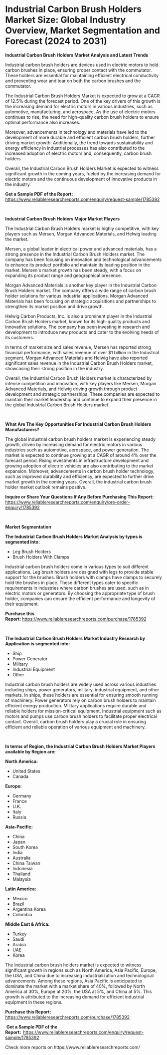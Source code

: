 <p><h1>Industrial Carbon Brush Holders Market Size: Global Industry Overview, Market Segmentation and Forecast (2024 to 2031)</h1></p><p><strong>Industrial Carbon Brush Holders Market Analysis and Latest Trends</strong></p>
<p><p>Industrial carbon brush holders are devices used in electric motors to hold carbon brushes in place, ensuring proper contact with the commutator. These holders are essential for maintaining efficient electrical conductivity and preventing wear and tear on both the carbon brushes and the commutator.</p><p>The Industrial Carbon Brush Holders Market is expected to grow at a CAGR of 12.5% during the forecast period. One of the key drivers of this growth is the increasing demand for electric motors in various industries, such as automotive, manufacturing, and aerospace. As the use of electric motors continues to rise, the need for high-quality carbon brush holders to ensure optimal performance also increases.</p><p>Moreover, advancements in technology and materials have led to the development of more durable and efficient carbon brush holders, further driving market growth. Additionally, the trend towards sustainability and energy efficiency in industrial processes has also contributed to the increased adoption of electric motors and, consequently, carbon brush holders.</p><p>Overall, the Industrial Carbon Brush Holders Market is expected to witness significant growth in the coming years, fueled by the increasing demand for electric motors and the continuous development of innovative products in the industry.</p></p>
<p><strong>Get a Sample PDF of the Report:&nbsp;</strong> <a href="https://www.reliableresearchreports.com/enquiry/request-sample/1785392">https://www.reliableresearchreports.com/enquiry/request-sample/1785392</a></p>
<p>&nbsp;</p>
<p><strong>Industrial Carbon Brush Holders Major Market Players</strong></p>
<p><p>The Industrial Carbon Brush Holders market is highly competitive, with key players such as Mersen, Morgan Advanced Materials, and Helwig leading the market. </p><p>Mersen, a global leader in electrical power and advanced materials, has a strong presence in the Industrial Carbon Brush Holders market. The company has been focusing on innovation and technological advancements to enhance its product portfolio and maintain its leading position in the market. Mersen's market growth has been steady, with a focus on expanding its product range and geographical presence.</p><p>Morgan Advanced Materials is another key player in the Industrial Carbon Brush Holders market. The company offers a wide range of carbon brush holder solutions for various industrial applications. Morgan Advanced Materials has been focusing on strategic acquisitions and partnerships to strengthen its market position and drive growth.</p><p>Helwig Carbon Products, Inc. is also a prominent player in the Industrial Carbon Brush Holders market, known for its high-quality products and innovative solutions. The company has been investing in research and development to introduce new products and cater to the evolving needs of its customers.</p><p>In terms of market size and sales revenue, Mersen has reported strong financial performance, with sales revenue of over $1 billion in the Industrial segment. Morgan Advanced Materials and Helwig have also reported significant sales revenue in the Industrial Carbon Brush Holders market, showcasing their strong position in the industry.</p><p>Overall, the Industrial Carbon Brush Holders market is characterized by intense competition and innovation, with key players like Mersen, Morgan Advanced Materials, and Helwig driving growth through product development and strategic partnerships. These companies are expected to maintain their market leadership and continue to expand their presence in the global Industrial Carbon Brush Holders market.</p></p>
<p>&nbsp;</p>
<p><strong>What Are The Key Opportunities For Industrial Carbon Brush Holders Manufacturers?</strong></p>
<p><p>The global industrial carbon brush holders market is experiencing steady growth, driven by increasing demand for electric motors in various industries such as automotive, aerospace, and power generation. The market is expected to continue growing at a CAGR of around 4% over the forecast period. Rising investments in infrastructure development and growing adoption of electric vehicles are also contributing to the market expansion. Moreover, advancements in carbon brush holder technology, such as improved durability and efficiency, are expected to further drive market growth in the coming years. Overall, the industrial carbon brush holder market outlook remains positive.</p></p>
<p><strong>Inquire or Share Your Questions If Any Before Purchasing This Report:</strong> <a href="https://www.reliableresearchreports.com/enquiry/pre-order-enquiry/1785392">https://www.reliableresearchreports.com/enquiry/pre-order-enquiry/1785392</a></p>
<p>&nbsp;</p>
<p><strong>Market Segmentation</strong></p>
<p><strong>The Industrial Carbon Brush Holders Market Analysis by types is segmented into:</strong></p>
<p><ul><li>Leg Brush Holders</li><li>Brush Holders With Clamps</li></ul></p>
<p><p>Industrial carbon brush holders come in various types to suit different applications. Leg brush holders are designed with legs to provide stable support for the brushes. Brush holders with clamps have clamps to securely hold the brushes in place. These different types cater to specific requirements in industries where carbon brushes are used, such as in electric motors or generators. By choosing the appropriate type of brush holder, companies can ensure the efficient performance and longevity of their equipment.</p></p>
<p><strong>Purchase this Report:&nbsp;</strong><a href="https://www.reliableresearchreports.com/purchase/1785392">https://www.reliableresearchreports.com/purchase/1785392</a></p>
<p>&nbsp;</p>
<p><strong>The Industrial Carbon Brush Holders Market Industry Research by Application is segmented into:</strong></p>
<p><ul><li>Ship</li><li>Power Generator</li><li>Military</li><li>Industrial Equipment</li><li>Other</li></ul></p>
<p><p>Industrial carbon brush holders are widely used across various industries including ships, power generators, military, industrial equipment, and other markets. In ships, these holders are essential for ensuring smooth running of machinery. Power generators rely on carbon brush holders to maintain efficient energy production. Military applications require durable and reliable holders for mission-critical equipment. Industrial equipment such as motors and pumps use carbon brush holders to facilitate proper electrical contact. Overall, carbon brush holders play a crucial role in ensuring efficient and reliable operation of various equipment and machinery.</p></p>
<p>&nbsp;</p>
<p><strong>In terms of Region, the Industrial Carbon Brush Holders Market Players available by Region are:</strong></p>
<p>
    <p> <strong> North America: </strong>
        <ul>
            <li>United States</li>
            <li>Canada</li>
        </ul>
        </p> 
    <p> <strong> Europe: </strong>
        <ul>
            <li>Germany</li>
            <li>France</li>
            <li>U.K.</li>
            <li>Italy</li>
            <li>Russia</li>
        </ul>
        </p> 
    <p> <strong> Asia-Pacific: </strong>
        <ul>
            <li>China</li>
            <li>Japan</li>
            <li>South Korea</li>
            <li>India</li>
            <li>Australia</li>
            <li>China Taiwan</li>
            <li>Indonesia</li>
            <li>Thailand</li>
            <li>Malaysia</li>
        </ul>
        </p> 
    <p> <strong> Latin America: </strong>
        <ul>
            <li>Mexico</li>
            <li>Brazil</li>
            <li>Argentina Korea</li>
            <li>Colombia</li>
        </ul>
        </p> 
    <p> <strong> Middle East & Africa: </strong>
        <ul>
            <li>Turkey</li>
            <li>Saudi</li>
            <li>Arabia</li>
            <li>UAE</li>
            <li>Korea</li>
        </ul>
    </p>
    </p>
<p><p>The industrial carbon brush holders market is expected to witness significant growth in regions such as North America, Asia Pacific, Europe, the USA, and China due to increasing industrialization and technological advancements. Among these regions, Asia Pacific is anticipated to dominate the market with a market share of 40%, followed by North America at 30%, Europe at 20%, the USA at 5%, and China at 5%. This growth is attributed to the increasing demand for efficient industrial equipment in these regions.</p></p>
<p><strong>Purchase this Report: </strong><a href="https://www.reliableresearchreports.com/purchase/1785392">https://www.reliableresearchreports.com/purchase/1785392</a></p>
<p>&nbsp;<strong>Get a Sample PDF of the Report:&nbsp;&nbsp;</strong><a href="https://www.reliableresearchreports.com/enquiry/request-sample/1785392">https://www.reliableresearchreports.com/enquiry/request-sample/1785392</a></p>
<p><strong></strong></p>
<p>Check more reports on https://www.reliableresearchreports.com/</p>
